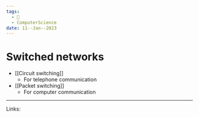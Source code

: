 ```yaml
---
tags:
  - 🌱
  - ComputerScience
date: 11--Jan--2023
---
```


# Switched networks

- [[Circuit switching]]
    - For telephone communication
- [[Packet switching]]
    - For computer communication

---
Links: 